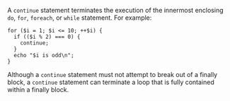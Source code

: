 A `continue` statement terminates the execution of the innermost enclosing `do`, `for`, `foreach`, or `while` statement.  For example:

```odd-values.hack
for ($i = 1; $i <= 10; ++$i) {
  if (($i % 2) === 0) {
    continue;
  }
  echo "$i is odd\n";
}
```

Although a `continue` statement must not attempt to break out of a finally block, a `continue` statement can terminate a loop that is
fully contained within a finally block.
